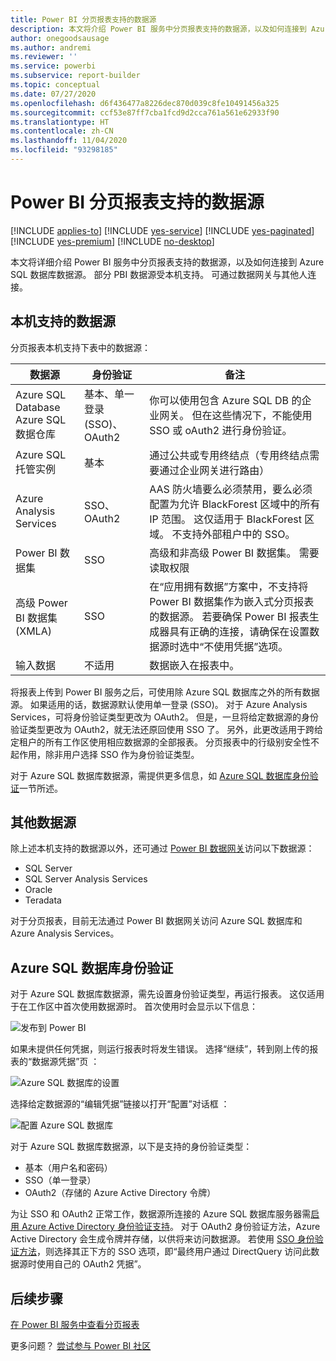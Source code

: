```yaml
---
title: Power BI 分页报表支持的数据源
description: 本文将介绍 Power BI 服务中分页报表支持的数据源，以及如何连接到 Azure SQL 数据库数据源。
author: onegoodsausage
ms.author: andremi
ms.reviewer: ''
ms.service: powerbi
ms.subservice: report-builder
ms.topic: conceptual
ms.date: 07/27/2020
ms.openlocfilehash: d6f436477a8226dec870d039c8fe10491456a325
ms.sourcegitcommit: ccf53e87ff7cba1fcd9d2cca761a561e62933f90
ms.translationtype: HT
ms.contentlocale: zh-CN
ms.lasthandoff: 11/04/2020
ms.locfileid: "93298185"
---
```

# <a name="supported-data-sources-for-power-bi-paginated-reports"></a>Power BI 分页报表支持的数据源

[!INCLUDE [applies-to](../includes/applies-to.md)] [!INCLUDE [yes-service](../includes/yes-service.md)] [!INCLUDE [yes-paginated](../includes/yes-paginated.md)] [!INCLUDE [yes-premium](../includes/yes-premium.md)] [!INCLUDE [no-desktop](../includes/no-desktop.md)] 

本文将详细介绍 Power BI 服务中分页报表支持的数据源，以及如何连接到 Azure SQL 数据库数据源。 部分 PBI 数据源受本机支持。 可通过数据网关与其他人连接。

## <a name="natively-supported-data-sources"></a>本机支持的数据源

分页报表本机支持下表中的数据源：

| 数据源 | 身份验证 | 备注 |
| --- | --- | --- |
| Azure SQL Database <br>Azure SQL 数据仓库 | 基本、单一登录 (SSO)、OAuth2 | 你可以使用包含 Azure SQL DB 的企业网关。 但在这些情况下，不能使用 SSO 或 oAuth2 进行身份验证。   |
| Azure SQL 托管实例 | 基本 | 通过公共或专用终结点（专用终结点需要通过企业网关进行路由）  |
| Azure Analysis Services | SSO、OAuth2 | AAS 防火墙要么必须禁用，要么必须配置为允许 BlackForest 区域中的所有 IP 范围。 这仅适用于 BlackForest 区域。  不支持外部租户中的 SSO。 |
| Power BI 数据集 | SSO | 高级和非高级 Power BI 数据集。 需要读取权限 |
| 高级 Power BI 数据集 (XMLA) | SSO | 在“应用拥有数据”方案中，不支持将 Power BI 数据集作为嵌入式分页报表的数据源。  若要确保 Power BI 报表生成器具有正确的连接，请确保在设置数据源时选中“不使用凭据”选项。   |
| 输入数据 | 不适用 | 数据嵌入在报表中。 |

将报表上传到 Power BI 服务之后，可使用除 Azure SQL 数据库之外的所有数据源。 如果适用的话，数据源默认使用单一登录 (SSO)。 对于 Azure Analysis Services，可将身份验证类型更改为 OAuth2。 但是，一旦将给定数据源的身份验证类型更改为 OAuth2，就无法还原回使用 SSO 了。  另外，此更改适用于跨给定租户的所有工作区使用相应数据源的全部报表。  分页报表中的行级别安全性不起作用，除非用户选择 SSO 作为身份验证类型。

对于 Azure SQL 数据库数据源，需提供更多信息，如 [Azure SQL 数据库身份验证](#azure-sql-database-authentication)一节所述。

## <a name="other-data-sources"></a>其他数据源

除上述本机支持的数据源以外，还可通过 [Power BI 数据网关](../connect-data/service-gateway-onprem.md)访问以下数据源：

- SQL Server
- SQL Server Analysis Services
- Oracle
- Teradata

对于分页报表，目前无法通过 Power BI 数据网关访问 Azure SQL 数据库和 Azure Analysis Services。

## <a name="azure-sql-database-authentication"></a>Azure SQL 数据库身份验证

对于 Azure SQL 数据库数据源，需先设置身份验证类型，再运行报表。 这仅适用于在工作区中首次使用数据源时。 首次使用时会显示以下信息：

![发布到 Power BI](media/paginated-reports-data-sources/power-bi-paginated-publishing.png)

如果未提供任何凭据，则运行报表时将发生错误。 选择“继续”，转到刚上传的报表的“数据源凭据”页 ：

![Azure SQL 数据库的设置](media/paginated-reports-data-sources/power-bi-paginated-settings-azure-sql.png)

选择给定数据源的“编辑凭据”链接以打开“配置”对话框 ：

![配置 Azure SQL 数据库](media/paginated-reports-data-sources/power-bi-paginated-configure-azure-sql.png)

对于 Azure SQL 数据库数据源，以下是支持的身份验证类型：

- 基本（用户名和密码）
- SSO（单一登录）
- OAuth2（存储的 Azure Active Directory 令牌）

为让 SSO 和 OAuth2 正常工作，数据源所连接的 Azure SQL 数据库服务器需[启用 Azure Active Directory 身份验证支持](/azure/sql-database/sql-database-aad-authentication-configure)。 对于 OAuth2 身份验证方法，Azure Active Directory 会生成令牌并存储，以供将来访问数据源。 若使用 [SSO 身份验证方法](../connect-data/service-azure-sql-database-with-direct-connect.md#single-sign-on)，则选择其正下方的 SSO 选项，即“最终用户通过 DirectQuery 访问此数据源时使用自己的 OAuth2 凭据”。
  
## <a name="next-steps"></a>后续步骤

[在 Power BI 服务中查看分页报表](../consumer/paginated-reports-view-power-bi-service.md)

更多问题？ [尝试参与 Power BI 社区](https://community.powerbi.com/)